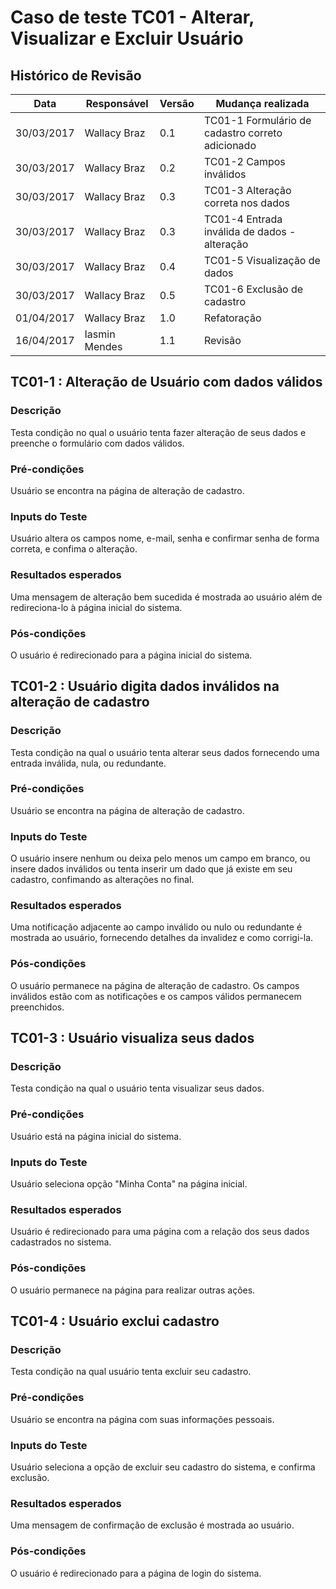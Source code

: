 # Caso de teste TC01 - Alterar, Visualizar e Excluir Usuário

## Histórico de Revisão
Data       | Responsável          |Versão   | Mudança realizada                                  |  
|------------|----------------------|---|--------------------------------------------------- |
|30/03/2017| Wallacy  Braz | 0.1 | TC01-1 Formulário de cadastro correto adicionado|
|30/03/2017| Wallacy Braz | 0.2 | TC01-2 Campos inválidos|
|30/03/2017| Wallacy Braz | 0.3 | TC01-3 Alteração correta nos dados |
|30/03/2017| Wallacy Braz | 0.3 | TC01-4 Entrada inválida de dados - alteração |
|30/03/2017| Wallacy Braz | 0.4 | TC01-5 Visualização de dados |
|30/03/2017| Wallacy Braz | 0.5 | TC01-6 Exclusão de cadastro |
|01/04/2017| Wallacy Braz | 1.0 | Refatoração |
|16/04/2017| Iasmin Mendes | 1.1 | Revisão |



## TC01-1 : Alteração de Usuário com dados válidos

### Descrição

Testa condição no qual o usuário tenta fazer alteração de seus dados e preenche o formulário com dados válidos.

### Pré-condições

Usuário se encontra na página de alteração de cadastro.

### Inputs do Teste

Usuário altera os campos nome, e-mail, senha e confirmar senha de forma correta, e confima o alteração.

### Resultados esperados

Uma mensagem de alteração bem sucedida é mostrada ao usuário além de redireciona-lo à página inicial do sistema.

### Pós-condições

O usuário é redirecionado para a página inicial do sistema.


## TC01-2 : Usuário digita dados inválidos na alteração de cadastro

### Descrição

Testa condição na qual o usuário tenta alterar seus dados fornecendo uma entrada inválida, nula, ou redundante.

### Pré-condições

Usuário se encontra na página de alteração de cadastro.

### Inputs do Teste

O usuário insere nenhum ou deixa pelo menos um campo em branco, ou insere dados inválidos ou tenta inserir um dado que já existe em seu cadastro, confimando as alterações no final.

### Resultados esperados

Uma notificação adjacente ao campo inválido ou nulo ou redundante é mostrada ao usuário, fornecendo detalhes da invalidez e como corrigi-la.

### Pós-condições

O usuário permanece na página de alteração de cadastro. Os campos inválidos estão com as notificações e os campos válidos permanecem preenchidos.


## TC01-3 : Usuário visualiza seus dados

### Descrição

Testa condição na qual o usuário tenta visualizar seus dados.

### Pré-condições

Usuário está na página inicial do sistema.

### Inputs do Teste

Usuário seleciona opção "Minha Conta" na página inicial.

### Resultados esperados

Usuário é redirecionado para uma página com a relação dos seus dados cadastrados no sistema.

### Pós-condições

O usuário permanece na página para realizar outras ações.

## TC01-4 : Usuário exclui cadastro

### Descrição

Testa condição na qual usuário tenta excluir seu cadastro.

### Pré-condições

Usuário se encontra na página com suas informações pessoais.

### Inputs do Teste

Usuário seleciona a opção de excluir seu cadastro do sistema, e confirma exclusão.

### Resultados esperados

Uma mensagem de confirmação de exclusão é mostrada ao usuário.

### Pós-condições

O usuário é redirecionado para a página de login do sistema.
